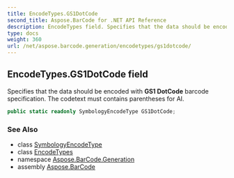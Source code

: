 ```yaml
---
title: EncodeTypes.GS1DotCode
second_title: Aspose.BarCode for .NET API Reference
description: EncodeTypes field. Specifies that the data should be encoded with GS1 DotCode barcode specification. The codetext must contains parentheses for AI
type: docs
weight: 360
url: /net/aspose.barcode.generation/encodetypes/gs1dotcode/
---
```

## EncodeTypes.GS1DotCode field

Specifies that the data should be encoded with **GS1 DotCode** barcode specification. The codetext must contains parentheses for AI.

```csharp
public static readonly SymbologyEncodeType GS1DotCode;
```

### See Also

* class [SymbologyEncodeType](../../symbologyencodetype/)
* class [EncodeTypes](../)
* namespace [Aspose.BarCode.Generation](../../../aspose.barcode.generation/)
* assembly [Aspose.BarCode](../../../)


